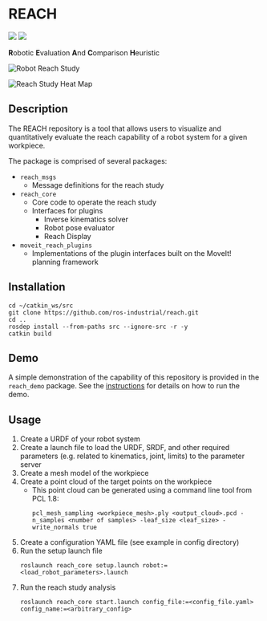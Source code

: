 # REACH
![](https://travis-ci.com/ros-industrial/reach.svg?branch=master)
![](https://img.shields.io/badge/License-Apache%202.0-blue.svg)

**R**obotic **E**valuation **A**nd **C**omparison **H**euristic

![Robot Reach Study][1]

![Reach Study Heat Map][2]

## Description

The REACH repository is a tool that allows users to visualize and quantitatively evaluate the reach capability of
a robot system for a given workpiece.

The package is comprised of several packages:
- `reach_msgs`
  - Message definitions for the reach study
- `reach_core`
  - Core code to operate the reach study
  - Interfaces for plugins
    - Inverse kinematics solver
    - Robot pose evaluator
    - Reach Display
- `moveit_reach_plugins`
  - Implementations of the plugin interfaces built on the MoveIt! planning framework

## Installation

```
cd ~/catkin_ws/src
git clone https://github.com/ros-industrial/reach.git
cd ..
rosdep install --from-paths src --ignore-src -r -y
catkin build
```

## Demo

A simple demonstration of the capability of this repository is provided in the `reach_demo` package. See the [instructions](reach_demo/README.md) for details on how to run the demo.

## Usage

1. Create a URDF of your robot system
1. Create a launch file to load the URDF, SRDF, and other required parameters (e.g. related to kinematics, joint, limits) to the parameter server
1. Create a mesh model of the workpiece
1. Create a point cloud of the target points on the workpiece
    - This point cloud can be generated using a command line tool from PCL 1.8:
      ```
      pcl_mesh_sampling <workpiece_mesh>.ply <output_cloud>.pcd -n_samples <number of samples> -leaf_size <leaf_size> -write_normals true
      ```
1. Create a configuration YAML file (see example in config directory)
1. Run the setup launch file
    ```
    roslaunch reach_core setup.launch robot:=<load_robot_parameters>.launch
    ```
1. Run the reach study analysis
    ```
    roslaunch reach_core start.launch config_file:=<config_file.yaml> config_name:=<arbitrary_config>
    ```

[1]: reach_core/docs/reach_study.png
[2]: reach_core/docs/heat_map_colorized_mesh.png
